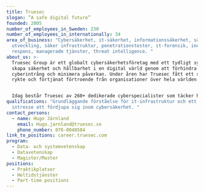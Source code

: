 ```yaml
---
title: Truesec
slogan: ”A safe digital future”
founded: 2005
number_of_employees_in_Sweden: 230
number_of_employees_in_internationally: 34
area_of_business: "Cybersäkerhet, it-säkerhet, informationssäkerhet, säker
  utveckling, säker infrastruktur, penetrationstester, it-forensik, incident
  respons, managerade tjänster, threat intelligence. "
about_us: >-
  Truesec Group är ett globalt cybersäkerhetsföretag med ett tydligt syfte: Att
  skapa säkerhet och hållbarhet i en digital värld genom att förhindra
  cyberintrång och minimera påverkan. Under åren har Truesec fått ett starkt
  rykte och förtjänat förtroende från organisationer över hela världen. 


  Idag består Truesec av 260+ dedikerade cyberspecialister som täcker hela spektrumet av cybersäkerhet, och i takt med att cyberbrottsligheten växer så växer vi. I Sverige har vi kontor i Stockholm, Malmö och Karlskrona.
qualifications: "Grundläggande förståelse för it-infrastruktur och ett starkt
  intresse att fördjupa sig inom cybersäkerhet. "
contact_persons:
  - name: Hugo Järnland
    email: Hugo.jarnland@truesec.se
    phone_number: 076-0040584
link_to_positions: career.truesec.com
program:
  - Data- och systemvetenskap
  - Datavetenskap
  - Magister/Master
positions:
  - Praktikplatser
  - Heltidstjänster
  - Part-time positions
---
```

